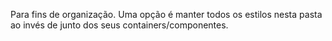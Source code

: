 Para fins de organização. Uma opção é manter todos os estilos nesta pasta ao invés de junto dos seus containers/componentes.
